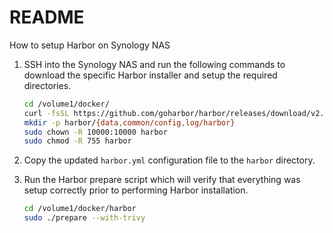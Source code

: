 # README

How to setup Harbor on Synology NAS

1. SSH into the Synology NAS and run the following commands to download the specific Harbor installer and setup the required directories.

    ``` bash
    cd /volume1/docker/
    curl -fsSL https://github.com/goharbor/harbor/releases/download/v2.12.2/harbor-online-installer-v2.12.2.tgz | tar zxv -C .
    mkdir -p harbor/{data,common/config,log/harbor}
    sudo chown -R 10000:10000 harbor
    sudo chmod -R 755 harbor
    ```

2. Copy the updated `harbor.yml` configuration file to the `harbor` directory.

3. Run the Harbor prepare script which will verify that everything was setup correctly prior to performing Harbor installation.

    ``` bash
    cd /volume1/docker/harbor
    sudo ./prepare --with-trivy
    ```
